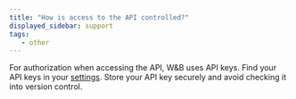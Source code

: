 ```yaml
---
title: "How is access to the API controlled?"
displayed_sidebar: support
tags:
   - other
---
```

For authorization when accessing the API, W&B uses API keys. Find your API keys in your [settings](https://app.wandb.ai/settings). Store your API key securely and avoid checking it into version control.